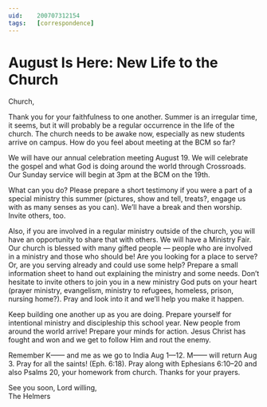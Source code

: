 ```yaml
---
uid:	200707312154
tags:	[correspondence]
---
```

  
# August Is Here: New Life to the Church

Church,

Thank you for your faithfulness to one another. Summer is an irregular time, it seems, but it will probably be a regular occurrence in the life of the church. The church needs to be awake now, especially as new students arrive on campus. How do you feel about meeting at the BCM so far?

We will have our annual celebration meeting August 19. We will celebrate the gospel and what God is doing around the world through Crossroads. Our Sunday service will begin at 3pm at the BCM on the 19th.

What can you do? Please prepare a short testimony if you were a part of a special ministry this summer (pictures, show and tell, treats?, engage us with as many senses as you can). We’ll have a break and then worship. Invite others, too.

Also, if you are involved in a regular ministry outside of the church, you will have an opportunity to share that with others. We will have a Ministry Fair. Our church is blessed with many gifted people — people who are involved in a ministry and those who should be! Are you looking for a place to serve? Or, are you serving already and could use some help? Prepare a small information sheet to hand out explaining the ministry and some needs. Don’t hesitate to invite others to join you in a new ministry God puts on your heart (prayer ministry, evangelism, ministry to refugees, homeless, prison, nursing home?). Pray and look into it and we’ll help you make it happen.

Keep building one another up as you are doing. Prepare yourself for intentional ministry and discipleship this school year. New people from around the world arrive! Prepare your minds for action. Jesus Christ has fought and won and we get to follow Him and rout the enemy.

Remember K—— and me as we go to India Aug 1—12. M—— will return Aug 3. Pray for all the saints! (Eph. 6:18). Pray along with Ephesians 6:10–20 and also Psalms 20, your homework from church. Thanks for your prayers.

See you soon, Lord willing,  
The Helmers
